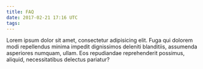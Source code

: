 ```yaml
---
title: FAQ
date: 2017-02-21 17:16 UTC
tags: 
---
```


Lorem ipsum dolor sit amet, consectetur adipisicing elit. Fuga qui dolorem modi repellendus minima impedit dignissimos deleniti blanditiis, assumenda asperiores numquam, ullam. Eos repudiandae reprehenderit possimus, aliquid, necessitatibus delectus pariatur?